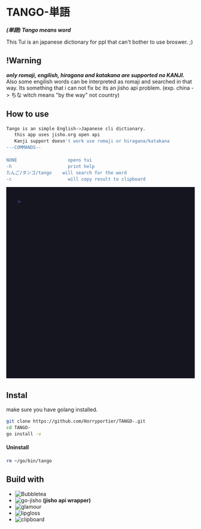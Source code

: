 # TANGO-単語
***(単語) Tango means word***

This Tui is an japanese dictionary for ppl that can't bother to use broswer. ;)

## !Warning
***only romaji, engilish, hiragana and katakana are supported no KANJI.***
Also some engilish words can be interpreted as romaji and searched in that way. 
Its something that i can not fix bc its an jisho api problem.
(exp. china -> ちな witch means "by the way" not country)



## How to use 
```sh
Tango is an simple English->Japanese cli dictionary.
   this app uses jisho.org open api
   Kanji support doesn't work use romaji or hiragana/katakana
---COMMANDS--

NONE                   opens tui
-h                     print help
たんご/タンゴ/tango    will search for the word
-c                     will copy result to clipboard
``` 


<img src="https://raw.githubusercontent.com/Horryportier/TANGO-/main/TANGO.gif" width=512 height=512/>

## Instal 
make sure you have golang installed.
```bash
git clone https://github.com/Horryportier/TANGO-.git
cd TANGO-
go install -v 
```

#### Uninstall 
```bash
rm ~/go/bin/tango
```

## Build with

- ![Bubbletea](https://github.com/charmbracelet/bubbletea)
- ![go-jisho](https://github.com/Horryportier/go-jisho) **(jisho api wrapper)**
- ![glamour](https://github.com/charmbracelet/glamour) 
- ![lipgloss](https://github.com/charmbracelet/lipgloss) 
- ![clipboard](https://github.com/atotto/clipboard)


